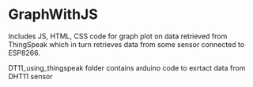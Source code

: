 # GraphWithJS
Includes JS, HTML, CSS code for graph plot on data retrieved from ThingSpeak which in turn retrieves data from some sensor connected to ESP8266.

DT11_using_thingspeak folder contains arduino code to exrtact data from DHT11 sensor
